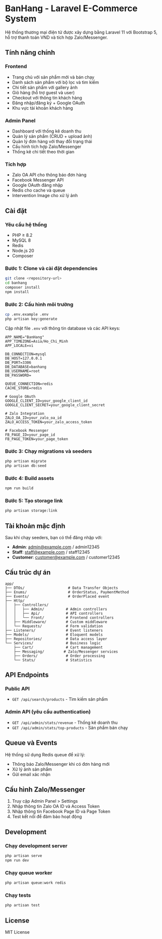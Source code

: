 # BanHang - Laravel E-Commerce System

Hệ thống thương mại điện tử được xây dựng bằng Laravel 11 với Bootstrap 5, hỗ trợ thanh toán VND và tích hợp Zalo/Messenger.

## Tính năng chính

### Frontend
- Trang chủ với sản phẩm mới và bán chạy
- Danh sách sản phẩm với bộ lọc và tìm kiếm
- Chi tiết sản phẩm với gallery ảnh
- Giỏ hàng (hỗ trợ guest và user)
- Checkout với thông tin khách hàng
- Đăng nhập/đăng ký + Google OAuth
- Khu vực tài khoản khách hàng

### Admin Panel
- Dashboard với thống kê doanh thu
- Quản lý sản phẩm (CRUD + upload ảnh)
- Quản lý đơn hàng với thay đổi trạng thái
- Cấu hình tích hợp Zalo/Messenger
- Thống kê chi tiết theo thời gian

### Tích hợp
- Zalo OA API cho thông báo đơn hàng
- Facebook Messenger API
- Google OAuth đăng nhập
- Redis cho cache và queue
- Intervention Image cho xử lý ảnh

## Cài đặt

### Yêu cầu hệ thống
- PHP ≥ 8.2
- MySQL 8
- Redis
- Node.js 20
- Composer

### Bước 1: Clone và cài đặt dependencies

```bash
git clone <repository-url>
cd banhang
composer install
npm install
```

### Bước 2: Cấu hình môi trường

```bash
cp .env.example .env
php artisan key:generate
```

Cập nhật file `.env` với thông tin database và các API keys:

```env
APP_NAME="BanHang"
APP_TIMEZONE=Asia/Ho_Chi_Minh
APP_LOCALE=vi

DB_CONNECTION=mysql
DB_HOST=127.0.0.1
DB_PORT=3306
DB_DATABASE=banhang
DB_USERNAME=root
DB_PASSWORD=

QUEUE_CONNECTION=redis
CACHE_STORE=redis

# Google OAuth
GOOGLE_CLIENT_ID=your_google_client_id
GOOGLE_CLIENT_SECRET=your_google_client_secret

# Zalo Integration
ZALO_OA_ID=your_zalo_oa_id
ZALO_ACCESS_TOKEN=your_zalo_access_token

# Facebook Messenger
FB_PAGE_ID=your_page_id
FB_PAGE_TOKEN=your_page_token
```

### Bước 3: Chạy migrations và seeders

```bash
php artisan migrate
php artisan db:seed
```

### Bước 4: Build assets

```bash
npm run build
```

### Bước 5: Tạo storage link

```bash
php artisan storage:link
```

## Tài khoản mặc định

Sau khi chạy seeders, bạn có thể đăng nhập với:

- **Admin**: admin@example.com / admin12345
- **Staff**: staff@example.com / staff12345  
- **Customer**: customer@example.com / customer12345

## Cấu trúc dự án

```
app/
├── DTOs/                    # Data Transfer Objects
├── Enums/                   # OrderStatus, PaymentMethod
├── Events/                  # OrderPlaced event
├── Http/
│   ├── Controllers/
│   │   ├── Admin/          # Admin controllers
│   │   ├── Api/            # API controllers
│   │   └── Front/          # Frontend controllers
│   ├── Middleware/         # Custom middleware
│   └── Requests/           # Form validation
├── Listeners/              # Event listeners
├── Models/                 # Eloquent models
├── Repositories/           # Data access layer
└── Services/               # Business logic
    ├── Cart/               # Cart management
    ├── Messaging/         # Zalo/Messenger services
    ├── Orders/             # Order processing
    └── Stats/              # Statistics
```

## API Endpoints

### Public API
- `GET /api/search/products` - Tìm kiếm sản phẩm

### Admin API (yêu cầu authentication)
- `GET /api/admin/stats/revenue` - Thống kê doanh thu
- `GET /api/admin/stats/top-products` - Sản phẩm bán chạy

## Queue và Events

Hệ thống sử dụng Redis queue để xử lý:
- Thông báo Zalo/Messenger khi có đơn hàng mới
- Xử lý ảnh sản phẩm
- Gửi email xác nhận

## Cấu hình Zalo/Messenger

1. Truy cập Admin Panel > Settings
2. Nhập thông tin Zalo OA ID và Access Token
3. Nhập thông tin Facebook Page ID và Page Token
4. Test kết nối để đảm bảo hoạt động

## Development

### Chạy development server

```bash
php artisan serve
npm run dev
```

### Chạy queue worker

```bash
php artisan queue:work redis
```

### Chạy tests

```bash
php artisan test
```

## License

MIT License
